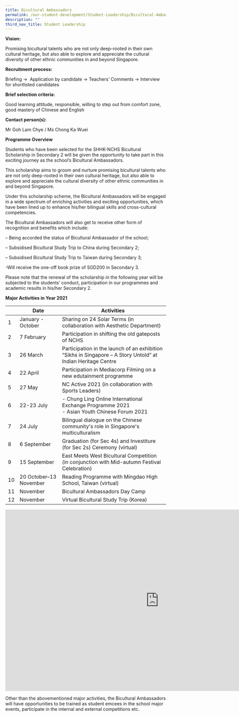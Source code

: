 ```yaml
---
title: Bicultural Ambassadors
permalink: /our-student-development/Student-Leadership/Bicultural-Ambassadors
description: ""
third_nav_title: Student Leadership
---
```

**Vision:**

Promising bicultural talents who are not only deep-rooted in their own cultural heritage, but also able to explore and appreciate the cultural diversity of other ethnic communities in and beyond Singapore.

  

**Recruitment process:**&nbsp;

Briefing →&nbsp; Application by candidate → Teachers’ Comments → Interview for shortlisted candidates

  

**Brief selection criteria:**&nbsp;

Good learning attitude, responsible, willing to step out from comfort zone, good mastery of Chinese and English

  

**Contact person(s):**&nbsp;

Mr Goh Lam Chye / Ms Chong Ka Wuei

**Programme Overview**


Students who have been selected for the SHHK-NCHS Bicultural Scholarship in Secondary 2 will be given the opportunity to take part in this exciting journey as the school’s Bicultural Ambassadors.

This scholarship aims to groom and nurture promising bicultural talents who are not only deep-rooted in their own cultural heritage, but also able to explore and appreciate the cultural diversity of other ethnic communities in and beyond Singapore.

Under this scholarship scheme, the Bicultural Ambassadors will be engaged in a wide spectrum of enriching activities and exciting opportunities, which have been lined up to enhance his/her bilingual skills and cross-cultural competencies.

The Bicultural Ambassadors will also get to receive other form of recognition and benefits which include:

– Being accorded the status of Bicultural Ambassador of the school;

– Subsidised Bicultural Study Trip to China during Secondary 2;

– Subsidised Bicultural Study Trip to Taiwan during Secondary 3;

\-Will receive the one-off book prize of SGD200 in Secondary 3.

Please note that the renewal of the scholarship in the following year will be subjected to the students’ conduct, participation in our programmes and academic results in his/her Secondary 2.

**Major Activities in Year 2021**



| | Date| Activities |
| -------- | -------- | -------- |
| 1     | January - October     | Sharing on 24 Solar Terms (in collaboration with Aesthetic Department)     |
|2|7 February|Participation in shifting the old gateposts of NCHS
|3|26 March|Participation in the launch of an exhibition “Sikhs in Singapore – A Story Untold” at Indian Heritage Centre
|4|22 April|Participation in Mediacorp Filming on a new edutainment programme
|5|27 May|NC Active 2021 (in collaboration with Sports Leaders)
|6|22-23 July|-   Chung Ling Online International Exchange Programme 2021<br>-  Asian Youth Chinese Forum 2021
|7|24 July|Bilingual dialogue on the Chinese community's role in Singapore's multiculturalism
|8|6 September|Graduation (for Sec 4s) and Investiture (for Sec 2s) Ceremony (virtual)
|9|15 September|East Meets West Bicultural Competition (in conjunction with Mid-autumn Festival Celebration)
|10|20 October–13 November|Reading Programme with Mingdao High School, Taiwan (virtual)
|11|November|Bicultural Ambassadors Day Camp
|12|November|Virtual Bicultural Study Trip (Korea)



<iframe allowfullscreen="true" height="569" width="960" frameborder="0" src="https://docs.google.com/presentation/d/e/2PACX-1vS-p9gPQefPgY6qu3Ibkc0fLfe1saZQ5SKofmjq_iLQmhQPbd4K9EvZYTk7so5DO8YoSBtVlIhTR9_J/embed?start=false&amp;loop=false&amp;delayms=3000"></iframe>

Other than the abovementioned major activities, the Bicultural Ambassadors will have opportunities to be trained as student emcees in the school major events, participate in the internal and external competitions etc.